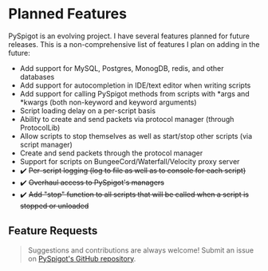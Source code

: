 # Planned Features

PySpigot is an evolving project. I have several features planned for future releases. This is a non-comprehensive list of features I plan on adding in the future:

- Add support for MySQL, Postgres, MonogDB, redis, and other databases
- Add support for autocompletion in IDE/text editor when writing scripts
- Add support for calling PySpigot methods from scripts with \*args and \*kwargs (both non-keyword and keyword arguments)
- Script loading delay on a per-script basis
- Ability to create and send packets via protocol manager (through ProtocolLib)
- Allow scripts to stop themselves as well as start/stop other scripts (via script manager)
- Create and send packets through the protocol manager
- Support for scripts on BungeeCord/Waterfall/Velocity proxy server
- :heavy_check_mark: ~~Per-script logging (log to file as well as to console for each script)~~
- :heavy_check_mark: ~~Overhaul access to PySpigot's managers~~
- :heavy_check_mark: ~~Add "stop" function to all scripts that will be called when a script is stopped or unloaded~~

## Feature Requests

> Suggestions and contributions are always welcome! Submit an issue on [PySpigot's GitHub repository](https://github.com/magicmq/PySpigot/issues).